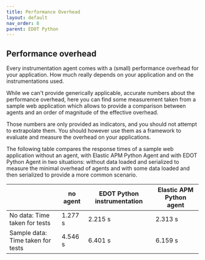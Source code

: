 ```yaml
---
title: Performance Overhead
layout: default
nav_order: 8
parent: EDOT Python
---
```


## Performance overhead

Every instrumentation agent comes with a (small) performance overhead for your application. How much really depends
on your application and on the instrumentations used.

While we can't provide generically applicable, accurate numbers about the performance overhead, here you can find some measurement taken
from a sample web application which allows to provide a comparison between agents and an order of magnitude of the effective overhead.

Those numbers are only provided as indicators, and you should not attempt to extrapolate them. You should however use
them as a framework to evaluate and measure the overhead on your applications.

The following table compares the response times of a sample web application without an agent, with Elastic APM Python Agent and with EDOT Python Agent in two situations: without data loaded and serialized to measure the minimal overhead of agents and with some data loaded and then serialized to provide a more common scenario.

|                                   | no agent  | EDOT Python instrumentation | Elastic APM Python agent |
|-----------------------------------|-----------|-----------------------------|--------------------------|
| No data: Time taken for tests     | 1.277 s   | 2.215 s                     | 2.313 s                  |
| Sample data: Time taken for tests | 4.546 s   | 6.401 s                     | 6.159 s                  |
